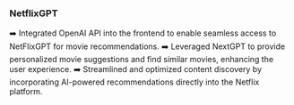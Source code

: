 ### NetflixGPT
➡️ Integrated OpenAI API into the frontend to enable seamless access to NetFlixGPT for movie recommendations.
➡️ Leveraged NextGPT to provide personalized movie suggestions and find similar movies, enhancing the user experience.
➡️ Streamlined and optimized content discovery by incorporating AI-powered recommendations directly into the Netflix platform.